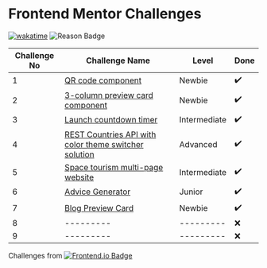 # Frontend Mentor Challenges


[![wakatime](https://wakatime.com/badge/github/sumaiyakawsar/FrontendMentorsChallenges.svg)](https://wakatime.com/badge/github/sumaiyakawsar/FrontendMentorsChallenges) ![Reason Badge](https://img.shields.io/badge/Personal_Project-10b981?style=plastic)


| Challenge No | Challenge Name                                                                                                                         | Level        | Done |
| ------------ | -------------------------------------------------------------------------------------------------------------------------------------- | ------------ | ---- |
| 1            | [QR code component](https://sumaiyakawsar.github.io/FrontendMentorsChallenges/Projects/qr-code-component-project/)                     | Newbie       | ✔️    |
| 2            | [3-column preview card component](https://sumaiyakawsar.github.io/FrontendMentorsChallenges/Projects/3-column-preview-card-component/) | Newbie       | ✔️    |
| 3            | [Launch countdown timer](https://sumaiyakawsar.github.io/FrontendMentorsChallenges/Projects/launch-countdown-timer/)                   | Intermediate | ✔️    |
| 4            | [REST Countries API with color theme switcher solution](https://sumaiyakawsar.github.io/rest-api-countries-react/)                     | Advanced     | ✔️    |
| 5            | [Space tourism multi-page website](https://sumaiyakawsar.github.io/space-tourism-website/)                                             | Intermediate | ✔️    |
| 6            | [Advice Generator](https://sumaiyakawsar.github.io/sk-advice-generator/)                                                                                                                          | Junior     | ✔️    |
| 7            | [Blog Preview Card](https://sumaiyakawsar.github.io/FrontendMentorsChallenges/Projects/blog-preview-card)      | Newbie     | ✔️    |
| 8            | ---------      | ---------     | ❌    |
| 9            | ---------      | ---------     | ❌    |
Challenges from [![Frontend.io Badge](https://img.shields.io/badge/-_Frontend.io_-3F54A3?style=plastic&labelColor=3F54A3&logo=frontend-mentor&logoColor=white&link=https://www.frontendmentor.io)](https://www.frontendmentor.io/profile/sumaiyakawsar)


